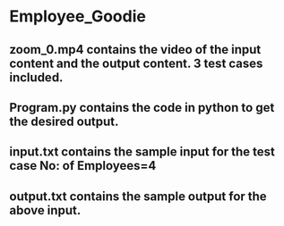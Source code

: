 # Employee_Goodie

## zoom_0.mp4 contains the video of the input content and the output content. 3 test cases included.
## Program.py contains the code in python to get the desired output.
## input.txt contains the sample input for the test case No: of Employees=4
## output.txt contains the sample output for the above input.
